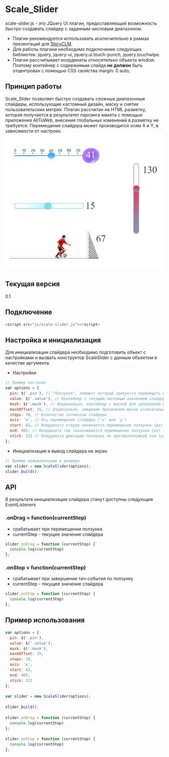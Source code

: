 # Scale_Slider
scale-slider.js - это JQuery UI плагин, предоставляющий возможность быстро создавать слайдер с заданным числовым диапазоном.
* Плагин рекомендуется использовать исключительно в рамках презентаций для [StoryCLM](https://github.com/storyclm/storyCLM.js). 
* Для работы плагина необходимо подключение следующих библиотек: jquery, jquery-ui, jquery.ui.touch-punch, jquery.touchwipe.
* Плагин рассчитывает координаты относительно объекта window. Поэтому контейнер с содержимым слайда <b>не должен</b> быть отцентрован с помощью CSS свойства margin: 0 auto;
## Принцип работы
Scale_Slider позволяет быстро создавать сложные диапазонные слайдеры, использующие кастомный дизайн, маску и снятие пользовательских метрик. Плагин рассчитан на HTML разметку, которая получается в результатет парсинга макета с помощью приложения AllToWeb, внесения глобальных изменений в разметку не требуется. Перемещение слайдера может производится осям X и Y, в зависимости от настроек.
![alt text](https://github.com/De-Santa/Scale_Slider/blob/master/git-screen.JPG "Scale_Slider")
## Текущая версия
0.1
## Подключение
```javascript
<script src="js/scale-slider.js"></script>
```
## Настройка и инициализация
Для инициализации слайдера необходимо подготовить объект с настройками и вызвать конструктор ScaleSlider с данным объектом в качестве аргумента.
* Настройки
```javascript
// Пример настроек
var options = {
  pin: $('.pin'), // "Ползунок", элемент который требуется перемещать по слайдеру
  value: $('.value'), // Контейнер с текущим числовым значением слайдера
  mask: $('.mask'), // Опционально, контейнер с маской для заполнения шкалы слайдера при перемешении ползунка
  maskOffset: 15, // Опционально, смещение проявления маски относительно ползунка (px)
  steps: 70, // Количество сегментов слайдера
  axis: 'x', // Ось перемещения слайдера ('x' или 'y') 
  start: 82, // Координата откуда начинается перемещение ползунка (px)
  end: 465, // Координата где заканчивается перемещение ползунка (px)
  stick: 121 // Координата фиксации ползунка по противоположной оси (px)
};
```
* Инициализация и вывод слайдера на экран
```javascript
// Пример инициализации и рендера
var slider = new ScaleSlider(options);
slider.build();
```
## API
В результате инициализации слайдера станут доступны следующие EventListeners
### .onDrag = function(currentStep)
  * срабатывает при перемещении ползунка
  * currentStep - текущее значение слайдера
```javascript
slider.onDrag = function (currentStep) {
  console.log(currentStep)
};
```
### .onStop = function(currentStep)
  * срабатывает при завершении тач-события по ползунку
  * currentStep - текущее значение слайдера
```javascript
slider.onStop = function (currentStep) {
  console.log(currentStep)
};
```
## Пример использования
```javascript
var options = {
  pin: $('.pin'),
  value: $('.value'),
  mask: $('.mask'),
  maskOffset: 15,
  steps: 70,
  axis: 'x',
  start: 82,
  end: 465,
  stick: 121
};

var slider = new ScaleSlider(options);

slider.build();

slider.onDrag = function (currentStep) {
  console.log(currentStep)
};

slider.onStop = function (currentStep) {
  console.log(currentStep)
};
```
